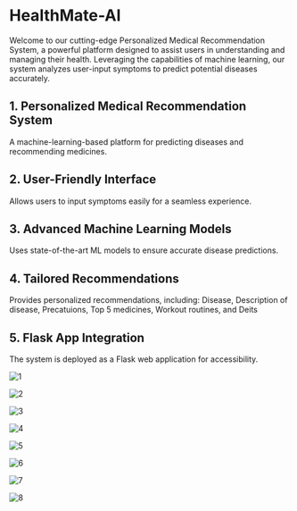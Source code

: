 # HealthMate-AI
Welcome to our cutting-edge Personalized Medical Recommendation System, a powerful platform designed to assist users in understanding and managing their health. Leveraging the capabilities of machine learning, our system analyzes user-input symptoms to predict potential diseases accurately.

## 1. Personalized Medical Recommendation System

A machine-learning-based platform for predicting diseases and recommending medicines.

## 2. User-Friendly Interface

Allows users to input symptoms easily for a seamless experience.

## 3. Advanced Machine Learning Models

Uses state-of-the-art ML models to ensure accurate disease predictions.

## 4. Tailored Recommendations

Provides personalized recommendations, including:
Disease,
Description of disease,
Precatuions,
Top 5 medicines,
Workout routines,
and Deits

## 5. Flask App Integration

The system is deployed as a Flask web application for accessibility.

![1](https://github.com/user-attachments/assets/9ba02a1f-916a-4eec-b2e6-5f873e6e9d95)

![2](https://github.com/user-attachments/assets/28339757-d402-4537-82c8-f539bc442b2b)

![3](https://github.com/user-attachments/assets/735d262e-bf83-4e0a-b8ff-c4a4215a5320)

![4](https://github.com/user-attachments/assets/3e102c8d-d99e-4ac2-9328-a9d33084b9ed)

![5](https://github.com/user-attachments/assets/17b7cc5e-5e4f-445b-9103-96bdd2e25349)

![6](https://github.com/user-attachments/assets/6db52dcc-517a-458c-a0fe-36a083643218)

![7](https://github.com/user-attachments/assets/7aa1f0bb-45d6-4c56-abd3-832d14d5aa31)

![8](https://github.com/user-attachments/assets/51c2fdda-5eab-460c-8819-91298f958643)









